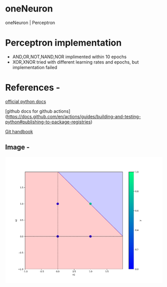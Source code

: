 # oneNeuron
oneNeuron | Perceptron

# Perceptron implementation
* AND,OR,NOT,NAND,NOR implimented within 10 epochs
* XOR,XNOR tried with different learning rates and epochs, but implementation failed

# References -
[official python docs](https://packaging.python.org/tutorials/packaging-projects/)

[github docs for github actions] (https://docs.github.com/en/actions/guides/building-and-testing-python#publishing-to-package-registries)

[Git handbook](https://guides.github.com/introduction/git-handbook/)

## Image -
![AND Plot](plots/and.png)

